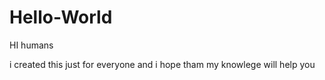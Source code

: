 # Hello-World
HI humans

i created this just for everyone and i hope tham my knowlege will help you
